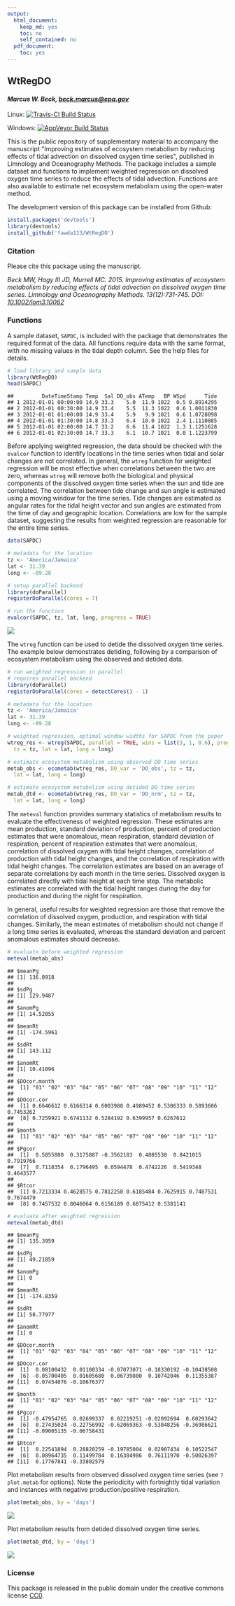 ```yaml
---
output:
  html_document:
    keep_md: yes
    toc: no
    self_contained: no
  pdf_document:
    toc: yes
---
```


## WtRegDO

#### *Marcus W. Beck, beck.marcus@epa.gov*

Linux: [![Travis-CI Build Status](https://travis-ci.org/fawda123/WtRegDO.svg?branch=master)](https://travis-ci.org/fawda123/WtRegDO)

Windows: [![AppVeyor Build Status](https://ci.appveyor.com/api/projects/status/github/fawda123/WtRegDO?branch=master&svg=true)](https://ci.appveyor.com/project/fawda123/WtRegDO)

This is the public repository of supplementary material to accompany the manuscript "Improving estimates of ecosystem metabolism by reducing effects of tidal advection on dissolved oxygen time series", published in Limnology and Oceanography Methods.  The package includes a sample dataset and functions to implement weighted regression on dissolved oxygen time series to reduce the effects of tidal advection.  Functions are also available to estimate net ecosystem metabolism using the open-water method.  

The development version of this package can be installed from Github:


```r
install.packages('devtools')
library(devtools)
install_github('fawda123/WtRegDO')
```

### Citation

Please cite this package using the manuscript.

*Beck MW, Hagy III JD, Murrell MC. 2015. Improving estimates of ecosystem metabolism by reducing effects of tidal advection on dissolved oxygen time series. Limnology and Oceanography Methods. 13(12):731-745. DOI: [10.1002/lom3.10062](http://onlinelibrary.wiley.com/doi/10.1002/lom3.10062/abstract)*

### Functions

A sample dataset, `SAPDC`, is included with the package that demonstrates the required format of the data.  All functions require data with the same format, with no missing values in the tidal depth column. See the help files for details.


```r
# load library and sample data
library(WtRegDO)
head(SAPDC)
```

```
##         DateTimeStamp Temp  Sal DO_obs ATemp   BP WSpd      Tide
## 1 2012-01-01 00:00:00 14.9 33.3    5.0  11.9 1022  0.5 0.8914295
## 2 2012-01-01 00:30:00 14.9 33.4    5.5  11.3 1022  0.6 1.0011830
## 3 2012-01-01 01:00:00 14.9 33.4    5.9   9.9 1021  0.6 1.0728098
## 4 2012-01-01 01:30:00 14.8 33.3    6.4  10.0 1022  2.4 1.1110885
## 5 2012-01-01 02:00:00 14.7 33.2    6.6  11.4 1022  1.3 1.1251628
## 6 2012-01-01 02:30:00 14.7 33.3    6.1  10.7 1021  0.0 1.1223799
```

Before applying weighted regression, the data should be checked with the `evalcor` function to identify locations in the time series when tidal and solar changes are not correlated.  In general, the `wtreg` function for weighted regression will be most effective when correlations between the two are zero, whereas `wtreg` will remove both the biological and physical components of the dissolved oxygen time series when the sun and tide are correlated.   The correlation between tide change and sun angle is estimated using a moving window for the time series.  Tide changes are estimated as angular rates for the tidal height vector and sun angles are estimated from the time of day and geographic location.  Correlations are low for the sample dataset, suggesting the results from weighted regression are reasonable for the entire time series.


```r
data(SAPDC)

# metadata for the location
tz <- 'America/Jamaica'
lat <- 31.39
long <- -89.28

# setup parallel backend
library(doParallel)
registerDoParallel(cores = 7)

# run the function
evalcor(SAPDC, tz, lat, long, progress = TRUE)
```

![](README_files/figure-html/evalcor_ex.png) 

The `wtreg` function can be used to detide the dissolved oxygen time series.  The example below demonstrates detiding, following by a comparison of ecosystem metabolism using the observed and detided data.

```r
# run weighted regression in parallel
# requires parallel backend
library(doParallel)
registerDoParallel(cores = detectCores() - 1)

# metadata for the location
tz <- 'America/Jamaica'
lat <- 31.39
long <- -89.28

# weighted regression, optimal window widths for SAPDC from the paper
wtreg_res <- wtreg(SAPDC, parallel = TRUE, wins = list(3, 1, 0.6), progress = TRUE, 
  tz = tz, lat = lat, long = long)

# estimate ecosystem metabolism using observed DO time series
metab_obs <- ecometab(wtreg_res, DO_var = 'DO_obs', tz = tz, 
  lat = lat, long = long)

# estimate ecosystem metabolism using detided DO time series
metab_dtd <- ecometab(wtreg_res, DO_var = 'DO_nrm', tz = tz, 
  lat = lat, long = long)
```

The `meteval` function provides summary statistics of metabolism results to evaluate the effectiveness of weighted regression.  These estimates are mean production, standard deviation of production, percent of production estimates that were anomalous, mean respiration, standard deviation of respiration, percent of respiration estimates that were anomalous, correlation of dissolved oxygen with tidal height changes, correlation of production with tidal height changes, and the correlation of respiration with tidal height changes.  The correlation estimates are based on an average of separate correlations by each month in the time series.  Dissolved oxygen is correlated directly with tidal height at each time step.  The metabolic estimates are correlated with the tidal height ranges during the day for production and during the night for respiration.  

In general, useful results for weighted regression are those that remove the correlation of dissolved oxygen, production, and respiration with tidal changes.  Similarly, the mean estimates of metabolism should not change if a long time series is evaluated, whereas the standard deviation and percent anomalous estimates should decrease.



```r
# evaluate before weighted regression
meteval(metab_obs)
```

```
## $meanPg
## [1] 136.0918
## 
## $sdPg
## [1] 129.9487
## 
## $anomPg
## [1] 14.52055
## 
## $meanRt
## [1] -174.5961
## 
## $sdRt
## [1] 143.112
## 
## $anomRt
## [1] 10.41096
## 
## $DOcor.month
##  [1] "01" "02" "03" "04" "05" "06" "07" "08" "09" "10" "11" "12"
## 
## $DOcor.cor
##  [1] 0.6646612 0.6166314 0.6003988 0.4989452 0.5306333 0.5893606 0.7453262
##  [8] 0.7259921 0.6741132 0.5284192 0.6399957 0.6267612
## 
## $month
##  [1] "01" "02" "03" "04" "05" "06" "07" "08" "09" "10" "11" "12"
## 
## $Pgcor
##  [1]  0.5855800  0.3175887 -0.3562183  0.4885538  0.8421015  0.7919766
##  [7]  0.7118354  0.1796495  0.0594478  0.4742226  0.5419348  0.4643577
## 
## $Rtcor
##  [1] 0.7213334 0.4628575 0.7812258 0.6185484 0.7625915 0.7487531 0.7674479
##  [8] 0.7457532 0.8046064 0.6156189 0.6875412 0.5381141
```

```r
# evaluate after weighted regression
meteval(metab_dtd)
```

```
## $meanPg
## [1] 135.3959
## 
## $sdPg
## [1] 49.21859
## 
## $anomPg
## [1] 0
## 
## $meanRt
## [1] -174.8359
## 
## $sdRt
## [1] 58.77977
## 
## $anomRt
## [1] 0
## 
## $DOcor.month
##  [1] "01" "02" "03" "04" "05" "06" "07" "08" "09" "10" "11" "12"
## 
## $DOcor.cor
##  [1]  0.08100432  0.01100334 -0.07073071 -0.18330192 -0.10438508
##  [6] -0.05700405  0.01605680  0.06739800  0.10742046  0.11355387
## [11]  0.07454076 -0.10676377
## 
## $month
##  [1] "01" "02" "03" "04" "05" "06" "07" "08" "09" "10" "11" "12"
## 
## $Pgcor
##  [1] -0.47954765  0.02699337  0.02219251 -0.02092694  0.60293642
##  [6]  0.27435024 -0.22756992 -0.62069363 -0.53048256 -0.36986621
## [11] -0.09005135 -0.06758431
## 
## $Rtcor
##  [1]  0.22541894  0.28820259 -0.19785004  0.02907434  0.10522547
##  [6]  0.08964735  0.11499784  0.16384986  0.76111970 -0.50026397
## [11]  0.17767841 -0.33802579
```

Plot metabolism results from observed dissolved oxygen time series (see `?plot.metab` for options).  Note the periodicity with fortnightly tidal variation and instances with negative production/positive respiration.


```r
plot(metab_obs, by = 'days')
```

![](README_files/figure-html/unnamed-chunk-7-1.png)<!-- -->

Plot metabolism results from detided dissolved oxygen time series.


```r
plot(metab_dtd, by = 'days')
```

![](README_files/figure-html/unnamed-chunk-9-1.png)<!-- -->

### License

This package is released in the public domain under the creative commons license [CC0](https://tldrlegal.com/license/creative-commons-cc0-1.0-universal). 
